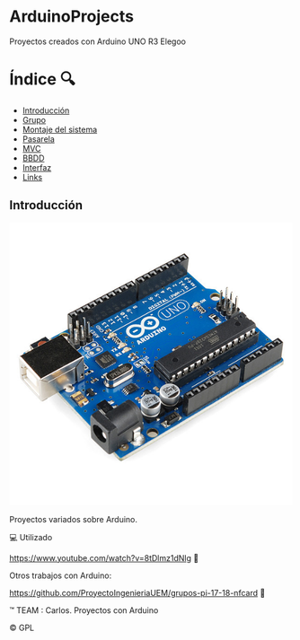 # ArduinoProjects
Proyectos creados con Arduino UNO R3 Elegoo

# Índice :mag:
  - [Introducción](#introducción)
  - [Grupo](#grupo-nfcard)
  - [Montaje del sistema](#montaje-del-sistema)
  - [Pasarela](#pasarela)
  - [MVC](#mvc)
  - [BBDD](#bbdd)
  - [Interfaz](#interfaz)
  - [Links](#links)

## Introducción
![GitHub Logo](/arduino.jpg) 

Proyectos variados sobre Arduino.

 :computer: Utilizado


https://www.youtube.com/watch?v=8tDlmz1dNlg  :movie_camera:

Otros trabajos con Arduino:

https://github.com/ProyectoIngenieriaUEM/grupos-pi-17-18-nfcard :link:
   
   :tm: TEAM : Carlos. Proyectos con Arduino
   
   :copyright: GPL

